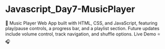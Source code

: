 # Javascript_Day7-MusicPlayer
🎵 Music Player Web App built with HTML, CSS, and JavaScript, featuring play/pause controls, a progress bar, and a playlist section. Future updates include volume control, track navigation, and shuffle options. Live Demo ⭐️🎧
